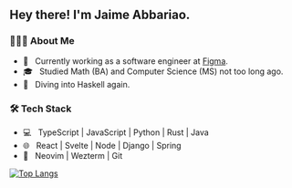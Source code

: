 <h2> Hey there! I'm Jaime Abbariao. 

<h3> 👨🏻‍💻 About Me </h3>

- 🔭 &nbsp; Currently working as a software engineer at [Figma](https://www.figma.com/).
- 🎓 &nbsp; Studied Math (BA) and Computer Science (MS) not too long ago.
- 🌱 &nbsp; Diving into Haskell again.

<h3>🛠 Tech Stack</h3>

- 💻 &nbsp; TypeScript | JavaScript | Python | Rust | Java
- 🌐 &nbsp; React | Svelte | Node | Django | Spring
- 🔧 &nbsp; Neovim | Wezterm | Git

[![Top Langs](https://github-readme-stats.vercel.app/api/top-langs/?username=ja153903&layout=compact&text_color=daf7dc&bg_color=151515)](https://github.com/ja153903/github-readme-stats)
